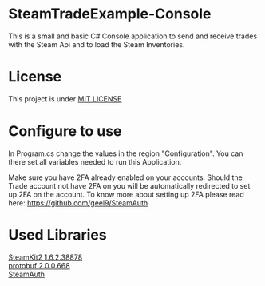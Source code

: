 # SteamTradeExample-Console
This is a small and basic C# Console application to send and receive trades with the Steam Api and to load the Steam Inventories.

# License
This project is under [MIT LICENSE](https://tldrlegal.com/license/mit-license)

# Configure to use

In Program.cs change the values in the region "Configuration". You can there set all variables needed to run this Application.

Make sure you have 2FA already enabled on your accounts.
Should the Trade account not have 2FA on you will be automatically redirected to set up 2FA on the account.
To know more about setting up 2FA please read here: https://github.com/geel9/SteamAuth

# Used Libraries
[SteamKit2 1.6.2.38878](https://github.com/SteamRE/SteamKit )  
[protobuf 2.0.0.668](https://www.nuget.org/packages/protobuf-net/)  
[SteamAuth](https://github.com/geel9/SteamAuth)  

